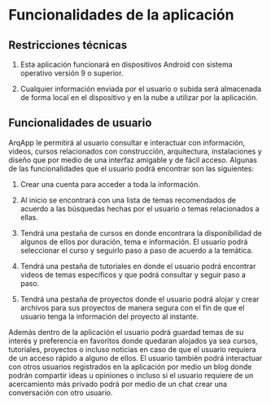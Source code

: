 # Funcionalidades de la aplicación

## Restricciones técnicas

1. Esta aplicación funcionará en dispositivos Android con sistema operativo versión 9 o superior. 

2. Cualquier información enviada por el usuario o subida será almacenada de forma local en el dispositivo y en la nube a utilizar por la aplicación.

## Funcionalidades de usuario 

ArqApp le permitirá al usuario consultar e interactuar con información, videos, cursos relacionados con construcción, arquitectura, instalaciones y diseño que por medio de una interfaz amigable y de fácil acceso. Algunas de las funcionalidades que el usuario podrá encontrar son las siguientes:

1. Crear una cuenta para acceder a toda la información.

2. Al inicio se encontrará con una lista de temas recomendados de acuerdo a las búsquedas hechas por el usuario o temas relacionados a ellas.

3. Tendrá una pestaña de cursos en donde encontrara la disponibilidad de algunos de ellos por duración, tema e información. El usuario podrá seleccionar el curso y seguirlo paso a paso de acuerdo a la temática.

4. Tendrá una pestaña de tutoriales en donde el usuario podrá encontrar videos de temas específicos y que podrá consultar y seguir paso a paso.

5. Tendrá una pestaña de proyectos donde el usuario podrá alojar y crear archivos para sus proyectos de manera segura con el fin de que el usuario tenga la información del proyecto al instante.

Además dentro de la aplicación el usuario podrá guardad temas de su interés y preferencia en favoritos donde quedaran alojados ya sea cursos, tutoriales, proyectos o incluso noticias en caso de que el usuario requiera de un acceso rápido a alguno de ellos. El usuario también podrá interactuar con otros usuarios registrados en la aplicación por medio un blog donde podrán compartir ideas u opiniones o incluso si el usuario requiere de un acercamiento más privado podrá por medio de un chat crear una conversación con otro usuario.   
